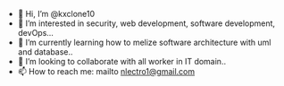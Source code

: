 - 👋 Hi, I’m @kxclone10
- 👀 I’m interested in security, web development, software development, devOps...
- 🌱 I’m currently learning how to melize software architecture with uml and database..
- 💞️ I’m looking to collaborate with all worker in IT domain..
- 📫 How to reach me: mailto nlectro1@gmail.com

<!---
kxclone10/kxclone10 is a ✨ special ✨ repository because its `README.md` (this file) appears on your GitHub profile.
You can click the Preview link to take a look at your changes.
--->
